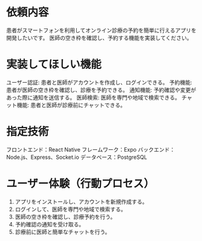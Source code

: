 # 依頼内容
患者がスマートフォンを利用してオンライン診療の予約を簡単に行えるアプリを開発したいです。
医師の空き枠を確認し、予約する機能を実装してください。

# 実装してほしい機能
ユーザー認証: 患者と医師がアカウントを作成し、ログインできる。
予約機能: 患者が医師の空き枠を確認し、診療を予約できる。
通知機能: 予約確認や変更があった際に通知を送信する。
医師検索: 医師を専門や地域で検索できる。
チャット機能: 患者と医師が診療前にチャットできる。

# 指定技術
フロントエンド：React Native
フレームワーク：Expo
バックエンド：Node.js、Express、Socket.io
データベース：PostgreSQL

# ユーザー体験（行動プロセス）
1. アプリをインストールし、アカウントを新規作成する。
2. ログインして、医師を専門や地域で検索する。
3. 医師の空き枠を確認し、診療予約を行う。
4. 予約確認の通知を受け取る。
5. 診療前に医師と簡単なチャットを行う。